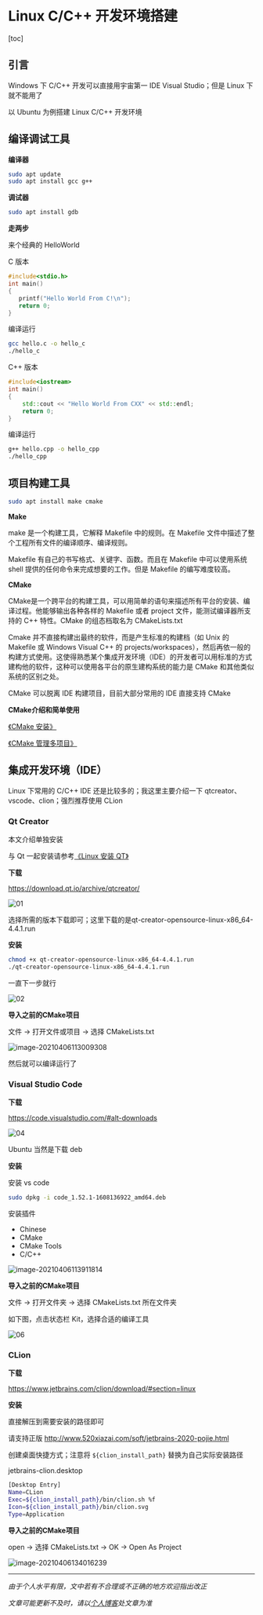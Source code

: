 # Linux C/C++ 开发环境搭建

[toc]

## 引言

Windows 下 C/C++ 开发可以直接用宇宙第一 IDE Visual Studio；但是 Linux 下就不能用了

以 Ubuntu 为例搭建 Linux C/C++ 开发环境



## 编译调试工具

**编译器**

```bash
sudo apt update
sudo apt install gcc g++
```

**调试器**

```bash
sudo apt install gdb
```

**走两步**

来个经典的 HelloWorld

C 版本

```c
#include<stdio.h>
int main()
{
   printf("Hello World From C!\n");
   return 0;
}
```

编译运行

```bash
gcc hello.c -o hello_c
./hello_c
```

C++ 版本

```cpp
#include<iostream>
int main()
{
    std::cout << "Hello World From CXX" << std::endl;
    return 0;
}
```

编译运行

```bash
g++ hello.cpp -o hello_cpp
./hello_cpp
```



## 项目构建工具

```bash
sudo apt install make cmake
```

**Make**

make 是一个构建工具，它解释 Makefile 中的规则。在 Makefile 文件中描述了整个工程所有文件的编译顺序、编译规则。

Makefile 有自己的书写格式、关键字、函数。而且在 Makefile 中可以使用系统 shell 提供的任何命令来完成想要的工作。但是 Makefile  的编写难度较高。

**CMake**

CMake是一个跨平台的构建工具，可以用简单的语句来描述所有平台的安装、编译过程。他能够输出各种各样的 Makefile  或者 project 文件，能测试编译器所支持的 C++ 特性。CMake 的组态档取名为 CMakeLists.txt

Cmake 并不直接构建出最终的软件，而是产生标准的构建档（如 Unix 的 Makefile 或 Windows Visual C++ 的 projects/workspaces），然后再依一般的构建方式使用。这使得熟悉某个集成开发环境（IDE）的开发者可以用标准的方式建构他的软件，这种可以使用各平台的原生建构系统的能力是 CMake 和其他类似系统的区别之处。

CMake 可以脱离 IDE 构建项目，目前大部分常用的 IDE 直接支持 CMake

**CMake介绍和简单使用**

[《CMake 安装》](../CMake/001_InstallCMake.md)

[《CMake 管理多项目》](../CMake/002_CmakeMultiproject.md)



## 集成开发环境（IDE）

Linux 下常用的 C/C++ IDE 还是比较多的；我这里主要介绍一下 qtcreator、vscode、clion；强烈推荐使用 CLion

### Qt Creator

本文介绍单独安装

与 Qt 一起安装请参考[《Linux 安装 QT》](../QT/001_InstallQt.md)

**下载**

<https://download.qt.io/archive/qtcreator/>

![01](img/001/01.png)

选择所需的版本下载即可；这里下载的是qt-creator-opensource-linux-x86_64-4.4.1.run

**安装**

```bash
chmod +x qt-creator-opensource-linux-x86_64-4.4.1.run
./qt-creator-opensource-linux-x86_64-4.4.1.run
```

一直下一步就行

![02](img/001/02.png)

**导入之前的CMake项目**

文件 -> 打开文件或项目 -> 选择 CMakeLists.txt

![image-20210406113009308](img/001/03.png)

然后就可以编译运行了

### Visual Studio Code

**下载**

<https://code.visualstudio.com/#alt-downloads>

![04](img/001/04.png)

Ubuntu 当然是下载 deb

**安装**

安装 vs code

```bash
sudo dpkg -i code_1.52.1-1608136922_amd64.deb
```

安装插件

* Chinese
* CMake
* CMake Tools
* C/C++

![image-20210406113911814](img/001/05.png)



**导入之前的CMake项目**

文件 -> 打开文件夹 -> 选择 CMakeLists.txt 所在文件夹

如下图，点击状态栏 Kit，选择合适的编译工具

![06](img/001/06.png)

### CLion

**下载**

<https://www.jetbrains.com/clion/download/#section=linux>

**安装**

直接解压到需要安装的路径即可

请支持正版 http://www.520xiazai.com/soft/jetbrains-2020-pojie.html

创建桌面快捷方式；注意将 ```${clion_install_path}``` 替换为自己实际安装路径

jetbrains-clion.desktop

```bash
[Desktop Entry]
Name=CLion
Exec=${clion_install_path}/bin/clion.sh %f
Icon=${clion_install_path}/bin/clion.svg
Type=Application
```



**导入之前的CMake项目**

open -> 选择 CMakeLists.txt -> OK -> Open As Project

![image-20210406134016239](img/001/07.png)






***
*由于个人水平有限，文中若有不合理或不正确的地方欢迎指出改正*

*文章可能更新不及时，请以[个人博客](https://zcteo.top/)处文章为准*

